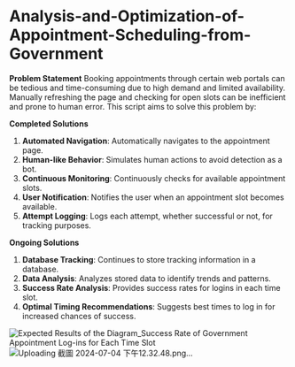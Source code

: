# Analysis-and-Optimization-of-Appointment-Scheduling-from-Government

**Problem Statement**
Booking appointments through certain web portals can be tedious and time-consuming due to high demand and limited availability. Manually refreshing the page and checking for open slots can be inefficient and prone to human error. This script aims to solve this problem by:

**Completed Solutions**
1. **Automated Navigation**: Automatically navigates to the appointment page.
2. **Human-like Behavior**: Simulates human actions to avoid detection as a bot.
3. **Continuous Monitoring**: Continuously checks for available appointment slots.
4. **User Notification**: Notifies the user when an appointment slot becomes available.
5. **Attempt Logging**: Logs each attempt, whether successful or not, for tracking purposes.

   
**Ongoing Solutions**
1. **Database Tracking**: Continues to store tracking information in a database.
2. **Data Analysis**: Analyzes stored data to identify trends and patterns.
3. **Success Rate Analysis**: Provides success rates for logins in each time slot.
4. **Optimal Timing Recommendations**: Suggests best times to log in for increased chances of success.

![Expected Results of the Diagram_Success Rate of Government Appointment Log-ins for Each Time Slot](https://github.com/crazyland2588/Analysis-and-Optimization-of-Appointment-Scheduling-from-Government/assets/171573249/375afe13-e2b1-4d0e-8865-0aada8ed7529)
![Uploading 截圖 2024-07-04 下午12.32.48.png…]()


